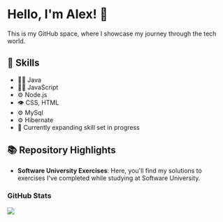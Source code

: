 # Hello, I'm Alex! 👋

This is my GitHub space, where I showcase my journey through the tech world.

## 🔧 Skills
- 👨‍💻 Java
- 👨‍💻 JavaScript
- ⚙️ Node.js
- 👁️ CSS, HTML
- ⚙️ MySql
- ⚙️ Hibernate
- 🔨 Currently expanding skill set in progress

## 📚 Repository Highlights

- **Software University Exercises**: Here, you'll find my solutions to exercises I've completed while studying at Software University.

### GitHub Stats

<img align="center" src="https://github-readme-stats.vercel.app/api/top-langs/?username=aldpeev&layout=compact&hide_border=true" />

